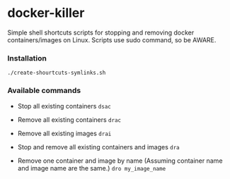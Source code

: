 # docker-killer
Simple shell shortcuts scripts for stopping and removing docker containers/images on Linux.
Scripts use sudo command, so be AWARE.

### Installation
```./create-shourtcuts-symlinks.sh```

### Available commands
* Stop all existing containers
```dsac``` 

* Remove all existing containers
```drac```
 
* Remove all existing images
```drai``` 

* Stop and remove all existing containers and images
```dra``` 

* Remove one container and image by name
(Assuming container name and image name are the same.)
```dro my_image_name``` 
